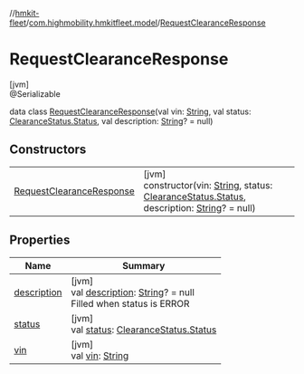 //[hmkit-fleet](../../../index.md)/[com.highmobility.hmkitfleet.model](../index.md)/[RequestClearanceResponse](index.md)

# RequestClearanceResponse

[jvm]\
@Serializable

data class [RequestClearanceResponse](index.md)(val vin: [String](https://kotlinlang.org/api/latest/jvm/stdlib/kotlin-stdlib/kotlin/-string/index.html), val status: [ClearanceStatus.Status](../-clearance-status/-status/index.md), val description: [String](https://kotlinlang.org/api/latest/jvm/stdlib/kotlin-stdlib/kotlin/-string/index.html)? = null)

## Constructors

| | |
|---|---|
| [RequestClearanceResponse](-request-clearance-response.md) | [jvm]<br>constructor(vin: [String](https://kotlinlang.org/api/latest/jvm/stdlib/kotlin-stdlib/kotlin/-string/index.html), status: [ClearanceStatus.Status](../-clearance-status/-status/index.md), description: [String](https://kotlinlang.org/api/latest/jvm/stdlib/kotlin-stdlib/kotlin/-string/index.html)? = null) |

## Properties

| Name | Summary |
|---|---|
| [description](description.md) | [jvm]<br>val [description](description.md): [String](https://kotlinlang.org/api/latest/jvm/stdlib/kotlin-stdlib/kotlin/-string/index.html)? = null<br>Filled when status is ERROR |
| [status](status.md) | [jvm]<br>val [status](status.md): [ClearanceStatus.Status](../-clearance-status/-status/index.md) |
| [vin](vin.md) | [jvm]<br>val [vin](vin.md): [String](https://kotlinlang.org/api/latest/jvm/stdlib/kotlin-stdlib/kotlin/-string/index.html) |
